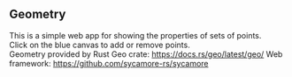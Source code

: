 ## Geometry

This is a simple web app for showing the properties of sets of points.  
Click on the blue canvas to add or remove points.  
Geometry provided by Rust Geo crate: https://docs.rs/geo/latest/geo/
Web framework: https://github.com/sycamore-rs/sycamore

